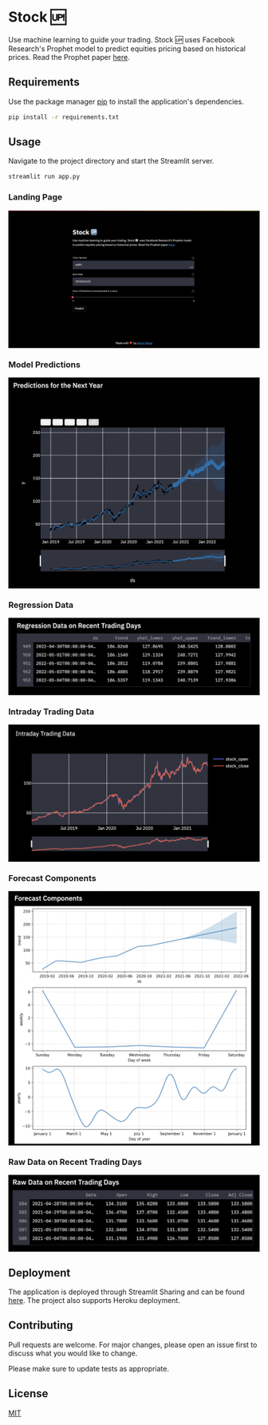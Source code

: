 # Stock 🆙

Use machine learning to guide your trading. Stock 🆙 uses Facebook Research's Prophet model to predict equities pricing based on historical prices. Read the Prophet paper [here](https://peerj.com/preprints/3190v2.pdf).

## Requirements

Use the package manager [pip](https://pip.pypa.io/en/stable/) to install the application's dependencies.

```bash
pip install -r requirements.txt
```

## Usage
Navigate to the project directory and start the Streamlit server.

```python
streamlit run app.py
```

### Landing Page
<p align="center">
<img src="/assets/landing-page.png?raw=true" align="middle" />  </p>

### Model Predictions
<p align="center">
<img src="/assets/predictions.png?raw=true" align="middle" />  </p>

### Regression Data
<p align="center">
<img src="/assets/regression-data.png?raw=true" align="middle" />  </p>

### Intraday Trading Data
<p align="center">
<img src="/assets/intraday.png?raw=true" align="middle" />  </p>

### Forecast Components
<p align="center">
<img src="/assets/forecast-components.png?raw=true" align="middle" />  </p>

### Raw Data on Recent Trading Days
<p align="center">
<img src="/assets/raw-data.png?raw=true" align="middle" />  </p>


## Deployment
The application is deployed through Streamlit Sharing and can be found [here](https://share.streamlit.io/aaronwangj/stockup/app.py). The project also supports Heroku deployment.

## Contributing
Pull requests are welcome. For major changes, please open an issue first to discuss what you would like to change.

Please make sure to update tests as appropriate.

## License
[MIT](https://choosealicense.com/licenses/mit/)
